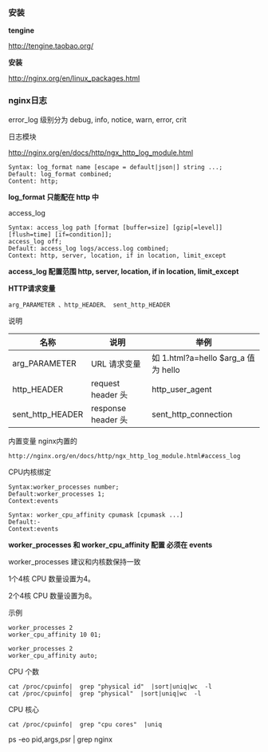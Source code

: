 ### 安装
**tengine**

http://tengine.taobao.org/

**安装**

http://nginx.org/en/linux_packages.html



### nginx日志

error_log 级别分为 debug, info, notice, warn, error, crit 


日志模块

http://nginx.org/en/docs/http/ngx_http_log_module.html

```
Syntax: log_format name [escape = default|json|] string ...;
Default: log_format combined;
Content: http;
```
**log_format 只能配在 http 中**


access_log

```
Syntax:	access_log path [format [buffer=size] [gzip[=level]] [flush=time] [if=condition]];
access_log off;
Default: access_log logs/access.log combined;
Context: http, server, location, if in location, limit_except
```
**access_log 配置范围 http, server, location, if in location, limit_except**





**HTTP请求变量** 
```
arg_PARAMETER 、http_HEADER、 sent_http_HEADER
```
说明

|名称| 说明|举例|
|---|--|--|
|arg_PARAMETER|  URL 请求变量| 如 1.html?a=hello  $arg_a 值为 hello|
|http_HEADER|  request header 头 | http_user_agent|
|sent_http_HEADER| response header 头|sent_http_connection|


内置变量 nginx内置的  


```
http://nginx.org/en/docs/http/ngx_http_log_module.html#access_log
```



CPU内核绑定


```
Syntax:worker_processes number;
Default:worker_processes 1;
Context:events
```
```
Syntax: worker_cpu_affinity cpumask [cpumask ...]
Default:-
Context:events
```

**worker_processes 和 worker_cpu_affinity 配置 必须在 events**


worker_processes 建议和内核数保持一致

1个4核 CPU  数量设置为4。

2个4核 CPU  数量设置为8。

示例

```
worker_processes 2
worker_cpu_affinity 10 01;
```

```
worker_processes 2
worker_cpu_affinity auto;
```


CPU 个数
```
cat /proc/cpuinfo|  grep "physical id"  |sort|uniq|wc  -l
cat /proc/cpuinfo|  grep "physical"  |sort|uniq|wc  -l
```

CPU 核心
```
cat /proc/cpuinfo|  grep "cpu cores"  |uniq
```


ps -eo pid,args,psr |  grep nginx
<!-- <meta http-equiv="refresh" content="0.1"> -->
